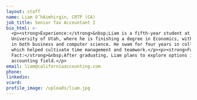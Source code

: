 ```yaml
---
layout: staff
name: Liam O’hAimhirgin, CRTP (CA)
job_title: Senior Tax Accountant I
bio_html: >-
  <p><strong>Experience:</strong>&nbsp;Liam is a fifth-year student at the
  University of Utah, where he is finishing a degree in Economics, with minors
  in both business and computer science. He swam for four years in college,
  which helped cultivate time management and teamwork.</p><p><strong>Fun
  Fact:</strong>&nbsp;After graduating, Liam plans to explore options in the
  accounting field.</p>
email: liam@californiaaccounting.com
phone:
linkedin:
vcard:
profile_image: /uploads/liam.jpg
---
```


